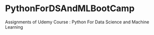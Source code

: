 # PythonForDSAndMLBootCamp
Assignments of Udemy Course : Python For Data Science and Machine Learning
